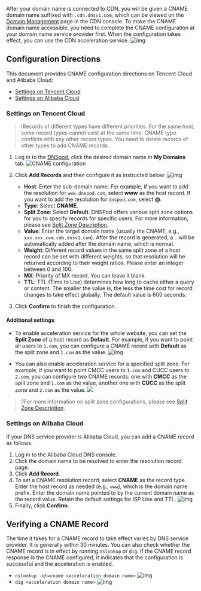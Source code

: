 After your domain name is connected to CDN, you will be given a CNAME domain name suffixed with `.cdn.dnsv1.com`, which can be viewed on the [Domain Management](https://console.cloud.tencent.com/cdn/domains) page in the CDN console. To make the CNAME domain name accessible, you need to complete the CNAME configuration at your domain name service provider first. When the configuration takes effect, you can use the CDN acceleration service.
![img](https://main.qcloudimg.com/raw/073b948565743f7947aae8503eef995d.png)

## Configuration Directions

This document provides CNAME configuration directions on Tencent Cloud and Alibaba Cloud:

- [Settings on Tencent Cloud](#m1)
- [Settings on Alibaba Cloud](#m2)

[](id:m1)
### Settings on Tencent Cloud

> !Records of different types have different priorities. For the same host, some record types cannot exist at the same time. CNAME type conflicts with any other record types. You need to delete records of other types to add CNAME records.


1. Log in to the [DNSpod](https://www.dnspod.com/Products/dns/list), click the desired domain name in **My Domains** tab.
   ![CNAME configuration](https://main.qcloudimg.com/raw/dd299f2ef44538523622a7de978d5995.png)
2. Click **Add Records** and then configure it as instructed below:
   ![img](https://main.qcloudimg.com/raw/36f84a0d21b51bc56d79544943f0f752.png)
	
	- **Host**: Enter the sub-domain name. For example, if you want to add the resolution for `www.dnspod.com`, select **www** as the host record. If you want to add the resolution for `dnspod.com`, select **@**.
	- **Type**: Select **CNAME**.
	- **Split Zone**: Select **Default**. DNSPod offers various split zone options for you to specify records for specific users. For more information, please see [Split Zone Description](https://docs.dnspod.cn/dns/5f4775898ae73e11c5b01afc/).
	- **Value**: Enter the target domain name (usually the CNAME, e.g., `xxx.xxx.com.cdn.dnsv1.com`). After the record is generated, a `.` will be automatically added after the domain name, which is normal.
	- **Weight**: Different record values in the same split zone of a host record can be set with different weights, so that resolution will be returned according to their weight ratios.
		Please enter an integer between 0 and 100.
	- **MX**: Priority of MX record. You can leave it blank.
	- **TTL**: TTL (Time to Live) determines how long to cache either a query or content. The smaller the value is, the less the time cost for record changes to take effect globally. The default value is 600 seconds.
3. Click **Confirm** to finish the configuration.

   

####  Additional settings
- To enable acceleration service for the whole website, you can set the **Split Zone** of a host record as **Default**.
For example, if you want to point all users to `1.com`, you can configure a CNAME record with **Default** as the split zone and `1.com` as the value.
![img](https://main.qcloudimg.com/raw/0c146a23008acc3c0e4884aa1c4d3a3c.png)

- You can also enable acceleration service for a specified split zone.
For example, if you want to point CMCC users to `1.com` and CUCC users to `2.com`, you can configure two CNAME records: one with **CMCC** as the split zone and `1.com` as the value, another one with **CUCC** as the split zone and `2.com` as the value.
 ![](https://main.qcloudimg.com/raw/ecf4d1ad94eaf897473647459b923209.png)

>?For more information on split zone configurations, please see [Split Zone Description](https://docs.dnspod.cn/dns/5f4775898ae73e11c5b01afc/).


[](id:m2)
### Settings on Alibaba Cloud

If your DNS service provider is Alibaba Cloud, you can add a CNAME record as follows.

1. Log in to the Alibaba Cloud DNS console.
2. Click the domain name to be resolved to enter the resolution record page.
3. Click **Add Record**.
4. To set a CNAME resolution record, select **CNAME** as the record type. Enter the host record as needed (e.g., `www`), which is the domain name prefix. Enter the domain name pointed to by the current domain name as the record value. Retain the default settings for ISP Line and TTL.
![img](https://main.qcloudimg.com/raw/6b8bb9ce4f998b8d17ca27fd10512dc6.png)
5. Finally, click **Confirm**.



## Verifying a CNAME Record

The time it takes for a CNAME record to take effect varies by DNS service provider. It is generally within 30 minutes. You can also check whether the CNAME record is in effect by running `nslookup` or `dig`. If the CNAME record response is the CNAME configured, it indicates that the configuration is successful and the acceleration is enabled.

- `nslookup -qt=cname <acceleration domain name>`
  ![img](https://main.qcloudimg.com/raw/89faaf228a2b88e23b82d0a839367c76.png)
- `dig <acceleration domain name>`
  ![img](https://main.qcloudimg.com/raw/2ba5ec76f1671c3b8ee345cef896de10.png)
